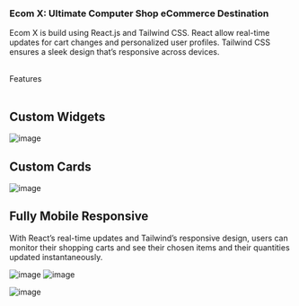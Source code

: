 
### Ecom X: Ultimate Computer Shop eCommerce Destination
Ecom X is build using React.js and Tailwind CSS. React allow real-time
updates for cart changes and personalized user profiles. Tailwind CSS
ensures a sleek design that’s responsive across devices.

<br>
Features 
<br>
<br>

## Custom Widgets 
![image](https://github.com/Prithvi101/EcomX/assets/63555208/da894b53-cb1c-4247-a1b7-6b9fd82e5fa2)

## Custom Cards

![image](https://github.com/Prithvi101/EcomX/assets/63555208/ddbc9bb9-a1fb-4e03-a327-fec5b73744fa)

## Fully Mobile Responsive

 With React’s real-time updates and Tailwind’s responsive design,
users can monitor their shopping carts and see their chosen items
and their quantities updated instantaneously.

![image](https://github.com/Prithvi101/EcomX/assets/63555208/12503230-57f4-428c-a32c-fcadf9090a55)
![image](https://github.com/Prithvi101/EcomX/assets/63555208/45ac106f-5438-4122-8137-ef25de05c174)

![image](https://github.com/Prithvi101/EcomX/assets/63555208/0ce23129-dd42-439d-97fe-29db420f8e3f)





